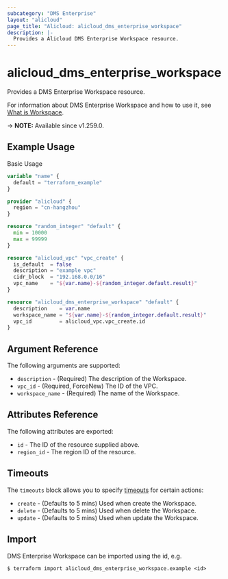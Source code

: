 ```yaml
---
subcategory: "DMS Enterprise"
layout: "alicloud"
page_title: "Alicloud: alicloud_dms_enterprise_workspace"
description: |-
  Provides a Alicloud DMS Enterprise Workspace resource.
---
```


# alicloud_dms_enterprise_workspace

Provides a DMS Enterprise Workspace resource.



For information about DMS Enterprise Workspace and how to use it, see [What is Workspace](https://next.api.alibabacloud.com/document/dms-enterprise/2018-11-01/CreateWorkspace).

-> **NOTE:** Available since v1.259.0.

## Example Usage

Basic Usage

```terraform
variable "name" {
  default = "terraform_example"
}

provider "alicloud" {
  region = "cn-hangzhou"
}

resource "random_integer" "default" {
  min = 10000
  max = 99999
}

resource "alicloud_vpc" "vpc_create" {
  is_default  = false
  description = "example vpc"
  cidr_block  = "192.168.0.0/16"
  vpc_name    = "${var.name}-${random_integer.default.result}"
}

resource "alicloud_dms_enterprise_workspace" "default" {
  description    = var.name
  workspace_name = "${var.name}-${random_integer.default.result}"
  vpc_id         = alicloud_vpc.vpc_create.id
}
```

## Argument Reference

The following arguments are supported:
* `description` - (Required) The description of the Workspace.
* `vpc_id` - (Required, ForceNew) The ID of the VPC.
* `workspace_name` - (Required) The name of the Workspace.

## Attributes Reference

The following attributes are exported:
* `id` - The ID of the resource supplied above.
* `region_id` - The region ID of the resource.

## Timeouts

The `timeouts` block allows you to specify [timeouts](https://developer.hashicorp.com/terraform/language/resources/syntax#operation-timeouts) for certain actions:
* `create` - (Defaults to 5 mins) Used when create the Workspace.
* `delete` - (Defaults to 5 mins) Used when delete the Workspace.
* `update` - (Defaults to 5 mins) Used when update the Workspace.

## Import

DMS Enterprise Workspace can be imported using the id, e.g.

```shell
$ terraform import alicloud_dms_enterprise_workspace.example <id>
```
